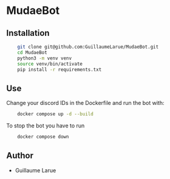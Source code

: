 # MudaeBot

## Installation

```bash
    git clone git@github.com:GuillaumeLarue/MudaeBot.git
    cd MudaeBot
    python3 -m venv venv
    source venv/bin/activate
    pip install -r requirements.txt  
```

## Use

Change your discord IDs in the Dockerfile and run the bot with:

```bash
    docker compose up -d --build
```
To stop the bot you have to run 
```bash
    docker compose down
```
## Author
- Guillaume Larue